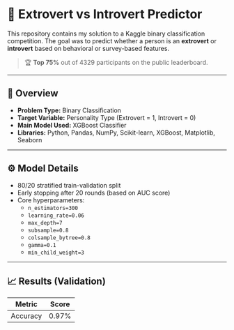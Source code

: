# 🧠 Extrovert vs Introvert Predictor

This repository contains my solution to a Kaggle binary classification competition. The goal was to predict whether a person is an **extrovert** or **introvert** based on behavioral or survey-based features.

> 🏆 **Top 75%** out of 4329 participants on the public leaderboard.

---

## 🚀 Overview

- **Problem Type:** Binary Classification  
- **Target Variable:** Personality Type (Extrovert = 1, Introvert = 0)  
- **Main Model Used:** XGBoost Classifier  
- **Libraries:** Python, Pandas, NumPy, Scikit-learn, XGBoost, Matplotlib, Seaborn

---

## ⚙️ Model Details

- 80/20 stratified train-validation split  
- Early stopping after 20 rounds (based on AUC score)  
- Core hyperparameters:
  - `n_estimators=300`
  - `learning_rate=0.06`
  - `max_depth=7`
  - `subsample=0.8`
  - `colsample_bytree=0.8`
  - `gamma=0.1`
  - `min_child_weight=3`

---

## 📈 Results (Validation)

| Metric     | Score |
|------------|-------|
| Accuracy   | 0.97% |

